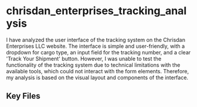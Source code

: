 # chrisdan_enterprises_tracking_analysis

I have analyzed the user interface of the tracking system on the Chrisdan Enterprises LLC website. The interface is simple and user-friendly, with a dropdown for cargo type, an input field for the tracking number, and a clear 'Track Your Shipment' button. However, I was unable to test the functionality of the tracking system due to technical limitations with the available tools, which could not interact with the form elements. Therefore, my analysis is based on the visual layout and components of the interface.

## Key Files

